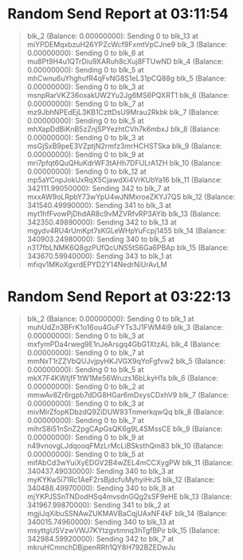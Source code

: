 
# Random Send Report at 03:11:54
> blk_2 (Balance: 0.00000000): Sending 0 to blk_13 at miYPDEMqxbzuH26YPZcWcf9FxmtVpCJne9
> blk_3 (Balance: 0.00000000): Sending 0 to blk_6 at mu8Pt9H4u1QTrDiu9XARuh8cXuj8FTUwND
> blk_4 (Balance: 0.00000000): Sending 0 to blk_5 at mhCwnu6uYhghufR4qFvNG8S1eL31pCQ88g
> blk_5 (Balance: 0.00000000): Sending 0 to blk_3 at msnpRarVKZ36oxakUW2Yu2Jg6MS6PQXRT1
> blk_6 (Balance: 0.00000000): Sending 0 to blk_7 at mz9JbhNPEdEjL3KB1CzttDsU9Mrau2Rkbk
> blk_7 (Balance: 0.00000000): Sending 0 to blk_5 at mhXapDdBiKnB5zZnjSPYezhtCVh7k6mbxJ
> blk_8 (Balance: 0.00000000): Sending 0 to blk_3 at msGjSxB9peE3VZptjN2rmfz3mrHCHSTSka
> blk_9 (Balance: 0.00000000): Sending 0 to blk_9 at mri7pfqt6QuQHuKdrWF3tAHh7DFULrA1ZH
> blk_10 (Balance: 0.00000000): Sending 0 to blk_12 at mp5aYCnpJokUxRqX5CjawdXi4VrKUbYa16
> blk_11 (Balance: 342111.99050000): Sending 342 to blk_7 at mxxAW9oLRpbY73wYpU4wJNMxroeZKYJ7QS
> blk_12 (Balance: 341540.49990000): Sending 341 to blk_3 at myt1hfFvowPjDhdAR8c9vMZVRfvRP3AYib
> blk_13 (Balance: 342350.49890000): Sending 342 to blk_13 at mgydv4RU4rUmKpt7sKGLeWHpYuFcpj1455
> blk_14 (Balance: 340903.24980000): Sending 340 to blk_5 at n317fbLNMK6Q8gzPUfQcUNS5tS6Ga6PBAp
> blk_15 (Balance: 343670.59940000): Sending 343 to blk_1 at mfiqv1MKoXgxrdEPYD2Y14NedrNiUrAvLM

# Random Send Report at 03:22:13
> blk_2 (Balance: 0.00000000): Sending 0 to blk_1 at muhUdZn3BFrK1o16ou4GuFYTs3J1FWM4i9
> blk_3 (Balance: 0.00000000): Sending 0 to blk_3 at mxfymPDa4rweg9E1nJeArsgq4GbG1XtzAL
> blk_4 (Balance: 0.00000000): Sending 0 to blk_7 at mmNxT1rZZVbQUJvjpyHKJVGX9qYoFgfvw2
> blk_5 (Balance: 0.00000000): Sending 0 to blk_5 at mkX7F4KWtjfF1tW1Me56Wruzs16bLkyH1s
> blk_6 (Balance: 0.00000000): Sending 0 to blk_2 at mmwAv8Zr6rgpb7dDG8HGar6mDxysCDxhV9
> blk_7 (Balance: 0.00000000): Sending 0 to blk_3 at mivMirZfopKDbzdQ9ZiDUW93TnmerkqwQq
> blk_8 (Balance: 0.00000000): Sending 0 to blk_7 at mihrS8i51nSnZ2pgCApGsQK6g9L4SMssCE
> blk_9 (Balance: 0.00000000): Sending 0 to blk_9 at n49vnovgLJdqooqFMzLrMcLiBSksthQm83
> blk_10 (Balance: 0.00000000): Sending 0 to blk_5 at mifAbCd3wYuiXyEDGV2B4wZEL4mCCXygPW
> blk_11 (Balance: 340437.49030000): Sending 340 to blk_3 at myKYKw5i71Rc1AeF2rsBjdcfuMyhyiHrJS
> blk_12 (Balance: 340488.49970000): Sending 340 to blk_8 at mjYKPJSSnTNDodHSq4mvsdnGQg2sSF9eHE
> blk_13 (Balance: 341967.99870000): Sending 341 to blk_2 at mgjiJqXibuSSNAwZUKMAVBaCqjUAxNF4kF
> blk_14 (Balance: 340015.74960000): Sending 340 to blk_13 at msyttgUSVzwVWJ7KYtzgvtmnq3hTgfBPir
> blk_15 (Balance: 342984.59920000): Sending 342 to blk_7 at mkruHCmnchDBjpenRRh1QY8H792BZEDwJu
